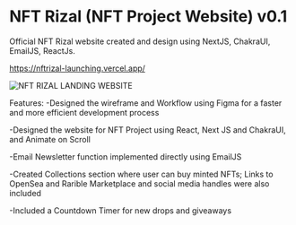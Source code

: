# NFT Rizal (NFT Project Website) v0.1

Official NFT Rizal website created and design using NextJS, ChakraUI, EmailJS, ReactJs. 

https://nftrizal-launching.vercel.app/

![NFT RIZAL LANDING WEBSITE](https://user-images.githubusercontent.com/79444246/159865558-b0efb495-80a8-4abe-90f9-76a6ae680b95.png)

Features: 
-Designed the wireframe and Workflow using Figma for a faster and more efficient development process</hr>


-Designed the website for NFT Project using React, Next JS and ChakraUI, and Animate on Scroll</hr>


-Email Newsletter function implemented directly using EmailJS</hr>


-Created Collections section where user can buy minted NFTs; Links to OpenSea and Rarible Marketplace and social media handles were also included</hr>


-Included a Countdown Timer for new drops and giveaways</hr>


